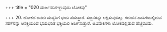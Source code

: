 +++
title = "020 ದುರ್ಜನರಿಗಞ್ಜುವುದು ಲೋಕವು"

+++
20. ಲೋಕದ ಜನರು ದುಷ್ಟರಿಗೆ ಭಯ ಪಡುತ್ತಾರೆ. ಸಜ್ಜನರನ್ನು ಲಕ್ಷಿಸುವುದಿಲ್ಲ. ಗರುಡನ ಹಾಸಿಗೆಯಲ್ಲಿರುವ ಸರ್ಪನನ್ನು ಆಸಕ್ತಿಯಿಂದ ಭಯಭರಿತ ಭಕ್ತಿಯಲಿ ಅರ್ಚಿಸುತ್ತಾರೆ. ಅವಿವೇಕಿಗಳು ಲೋಕದಲ್ಲಿಡುವ ಹೆಜ್ಜೆಯಿದು.